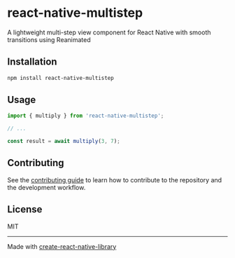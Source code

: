 # react-native-multistep

A lightweight multi-step view component for React Native with smooth transitions using Reanimated

## Installation

```sh
npm install react-native-multistep
```

## Usage


```js
import { multiply } from 'react-native-multistep';

// ...

const result = await multiply(3, 7);
```


## Contributing

See the [contributing guide](CONTRIBUTING.md) to learn how to contribute to the repository and the development workflow.

## License

MIT

---

Made with [create-react-native-library](https://github.com/callstack/react-native-builder-bob)
